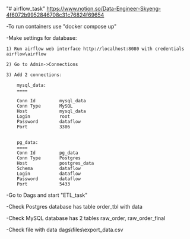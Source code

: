 "# airflow_task" https://www.notion.so/Data-Engineer-Skyeng-4f6072b9952846708c31c76824f69654

-To run containers use "docker compose up"

-Make settings for database:
	
	1) Run airflow web interface http://localhost:8080 with credentials airflow\airflow
	
	2) Go to Admin->Connections
	
	3) Add 2 connections:

		mysql_data:
		====

		Conn Id			mysql_data
		Conn Type		MySQL
		Host			mysql_data
		Login			root
		Password 		dataflow	
		Port 			3306


		pg_data:
		====
		Conn Id 		pg_data
		Conn Type 		Postgres
		Host			postgres_data
		Schema			dataflow
		Login			dataflow
		Password		dataflow
		Port			5433


-Go to Dags and start "ETL_task"

-Check Postgres database has table order_tbl with data 

-Check MySQL database has 2 tables  raw_order, raw_order_final

-Check file with data dags\files\export_data.csv
